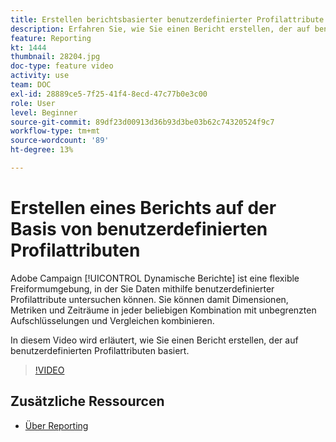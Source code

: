 ```yaml
---
title: Erstellen berichtsbasierter benutzerdefinierter Profilattribute
description: Erfahren Sie, wie Sie einen Bericht erstellen, der auf benutzerdefinierten Profilattributen basiert.
feature: Reporting
kt: 1444
thumbnail: 28204.jpg
doc-type: feature video
activity: use
team: DOC
exl-id: 28889ce5-7f25-41f4-8ecd-47c77b0e3c00
role: User
level: Beginner
source-git-commit: 89df23d00913d36b93d3be03b62c74320524f9c7
workflow-type: tm+mt
source-wordcount: '89'
ht-degree: 13%

---
```


# Erstellen eines Berichts auf der Basis von benutzerdefinierten Profilattributen

Adobe Campaign [!UICONTROL Dynamische Berichte] ist eine flexible Freiformumgebung, in der Sie Daten mithilfe benutzerdefinierter Profilattribute untersuchen können. Sie können damit Dimensionen, Metriken und Zeiträume in jeder beliebigen Kombination mit unbegrenzten Aufschlüsselungen und Vergleichen kombinieren.

In diesem Video wird erläutert, wie Sie einen Bericht erstellen, der auf benutzerdefinierten Profilattributen basiert.

>[!VIDEO](https://video.tv.adobe.com/v/28204?quality=12&learn=on)

## Zusätzliche Ressourcen

* [Über Reporting](https://experienceleague.adobe.com/docs/campaign-standard/using/reporting/about-reporting/about-dynamic-reports.html?lang=en)
